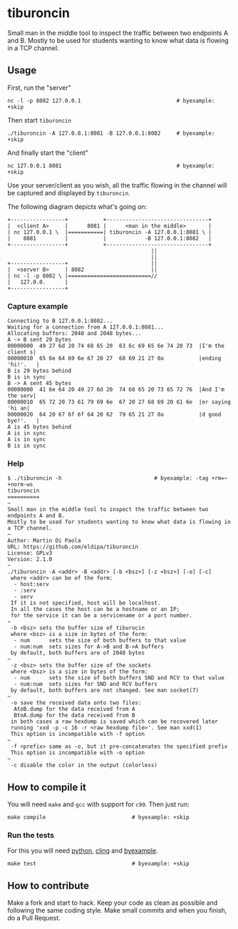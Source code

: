 # tiburoncin

Small man in the middle tool to inspect the traffic between two endpoints A and B.
Mostly to be used for students wanting to know what data is flowing in a TCP channel.

## Usage

First, run the "server"

```shell
nc -l -p 8082 127.0.0.1                              # byexample: +skip
```

Then start ``tiburoncin``

```shell
./tiburoncin -A 127.0.0.1:8081 -B 127.0.0.1:8082     # byexample: +skip
```

And finally start the "client"

```shell
nc 127.0.0.1 8081                                    # byexample: +skip
```

Use your server/client as you wish, all the traffic flowing in
the channel will be captured and displayed by ``tiburoncin``.

The following diagram depicts what's going on:

```
+-----------------+           +--------------------------------+
|  <client A>     |      8081 |      <man in the middle>       |
| nc 127.0.0.1 \  |===========| tiburoncin -A 127.0.0.1:8081 \ |
|    8081         |           |            -B 127.0.0.1:8082   |
+-----------------+           +--------------------------------+
                                             ||
                                             ||
+-----------------+                          ||
|  <server B>     | 8082                     ||
| nc -l -p 8082 \ |==========================//
|   127.0.0.      |
+-----------------+
```

### Capture example

```
Connecting to B 127.0.0.1:8082...
Waiting for a connection from A 127.0.0.1:8081...
Allocating buffers: 2048 and 2048 bytes...
A -> B sent 29 bytes
00000000  49 27 6d 20 74 68 65 20  63 6c 69 65 6e 74 20 73  |I'm the client s|
00000010  65 6e 64 69 6e 67 20 27  68 69 21 27 0a           |ending 'hi!'.   |
B is 29 bytes behind
B is in sync
B -> A sent 45 bytes
00000000  41 6e 64 20 49 27 6d 20  74 68 65 20 73 65 72 76  |And I'm the serv|
00000010  65 72 20 73 61 79 69 6e  67 20 27 68 69 20 61 6e  |er saying 'hi an|
00000020  64 20 67 6f 6f 64 20 62  79 65 21 27 0a           |d good bye!'.   |
A is 45 bytes behind
A is in sync
A is in sync
B is in sync
```

### Help

```shell
$ ./tiburoncin -h                             # byexample: -tag +rm=~ +norm-ws
tiburoncin
==========
~
Small man in the middle tool to inspect the traffic between two endpoints A and B.
Mostly to be used for students wanting to know what data is flowing in a TCP channel.
~
Author: Martin Di Paola
URL: https://github.com/eldipa/tiburoncin
License: GPLv3
Version: 2.1.0
~
./tiburoncin -A <addr> -B <addr> [-b <bsz>] [-z <bsz>] [-o] [-c]
 where <addr> can be of the form:
  - host:serv
  - :serv
  - serv
 If it is not specified, host will be localhost.
 In all the cases the host can be a hostname or an IP;
 for the service it can be a servicename or a port number.
~
 -b <bsz> sets the buffer size of tiburocin
 where <bsz> is a size in bytes of the form:
  - num      sets the size of both buffers to that value
  - num:num  sets sizes for A->B and B->A buffers
 by default, both buffers are of 2048 bytes
~
 -z <bsz> sets the buffer size of the sockets
 where <bsz> is a size in bytes of the form:
  - num      sets the size of both buffers SND and RCV to that value
  - num:num  sets sizes for SND and RCV buffers
 by default, both buffers are not changed. See man socket(7)
~
 -o save the received data onto two files:
  AtoB.dump for the data received from A
  BtoA.dump for the data received from B
 in both cases a raw hexdump is saved which can be recovered later
 running 'xxd -p -c 16 -r <raw hexdump file>'. See man xxd(1)
 This option is incompatible with -f option
~
 -f <prefix> same as -o, but it pre-concatenates the specified prefix
 This option is incompatible with -o option
~
 -c disable the color in the output (colorless)

```

## How to compile it

You will need ``make`` and ``gcc`` with support for ``c99``. Then just run:

```shell
make compile                           # byexample: +skip
```

### Run the tests

For this you will need [python](https://www.python.org/downloads/),
[cling](https://github.com/root-project/cling) and
[byexample](https://byexamples.github.io/byexample/).

```shell
make test                              # byexample: +skip
```

## How to contribute

Make a fork and start to hack.
Keep your code as clean as possible and following the same coding style.
Make small commits and when you finish, do a Pull Request.
